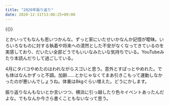 ```yaml
---
title: "2020年振り返り"
date: 2020-12-31T13:08:25+09:00
---
```

{{<imgur id="oNP5uLL">}}
  
とかいってもなんも思いつかんな。ずっと家にいたせいかなんか記憶が曖昧。いろいろなものに対する執着や将来への漠然とした不安がなくなってきているのを実感しており、だいたい全部どうでもいいなみたいな気持ちでいる。YouTubeみたり本読んだりして過ごしている。

4月にタバコやめたのはわれながらスゴいと思う。意外とすぱっとやめれた。でも体はなんかずっと不調。加齢……とかじゃなくてまあ引きこもって運動しなかったのが悪いんでしょうね。体重は8kgぐらい増えた。どうにかします。

振り返りなんもないとか言いつつ、横浜に引っ越したり色々イベントあったんだよな。でもなんか今さら書くこともないなって思う。
